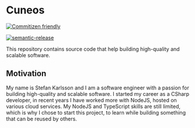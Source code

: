 # Cuneos

[![Commitizen friendly](https://img.shields.io/badge/commitizen-friendly-brightgreen.svg)](http://commitizen.github.io/cz-cli/)

[![semantic-release](https://img.shields.io/badge/semantic--release-cuneos-e10079?logo=semantic-release)](https://github.com/semantic-release/semantic-release)

This repository contains source code that help building high-quality and scalable software.

## Motivation

My name is Stefan Karlsson and I am a software engineer with a passion for building high-quality and scalable software. I started my career as a CSharp developer, in recent years I have worked more with NodeJS, hosted on various cloud services. My NodeJS and TypeScript skills are still limited, which is why I chose to start this project, to learn while building something that can be reused by others.
